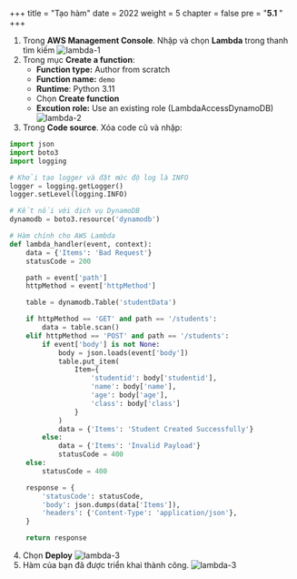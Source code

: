 +++
title = "Tạo hàm"
date = 2022
weight = 5
chapter = false
pre = "<b>5.1 </b>"
+++

1. Trong **AWS Management Console**. Nhập và chọn **Lambda** trong thanh tìm kiếm
![lambda-1](/images/6-lambda/6.1-createfunction/lambda-1.png)
2. Trong mục **Create a function**:
   - **Function type:** Author from scratch
   - **Function name:** `demo    `
   - **Runtime**: Python 3.11
   - Chọn **Create function**   
   - **Excution role:** Use an existing role (LambdaAccessDynamoDB)
![lambda-2](/images/6-lambda/6.1-createfunction/lambda-2.png)
3. Trong **Code source**. Xóa code cũ và nhập:

```python
import json
import boto3
import logging

# Khởi tạo logger và đặt mức độ log là INFO
logger = logging.getLogger()
logger.setLevel(logging.INFO)

# Kết nối với dịch vụ DynamoDB
dynamodb = boto3.resource('dynamodb')

# Hàm chính cho AWS Lambda
def lambda_handler(event, context):
    data = {'Items': 'Bad Request'}
    statusCode = 200

    path = event['path']
    httpMethod = event['httpMethod']

    table = dynamodb.Table('studentData')

    if httpMethod == 'GET' and path == '/students':
        data = table.scan()
    elif httpMethod == 'POST' and path == '/students':
        if event['body'] is not None:
            body = json.loads(event['body'])
            table.put_item(
                Item={
                    'studentid': body['studentid'],
                    'name': body['name'],
                    'age': body['age'],
                    'class': body['class']
                }
            )
            data = {'Items': 'Student Created Successfully'}
        else:
            data = {'Items': 'Invalid Payload'}
            statusCode = 400
    else:
        statusCode = 400

    response = {
        'statusCode': statusCode,
        'body': json.dumps(data['Items']),
        'headers': {'Content-Type': 'application/json'},
    }

    return response
```
4. Chọn **Deploy**
![lambda-3](/images/6-lambda/6.1-createfunction/lambda-3.png)
5. Hàm của bạn đã được triển khai thành công.
![lambda-3](/images/6-lambda/6.1-createfunction/lambda-4.png)